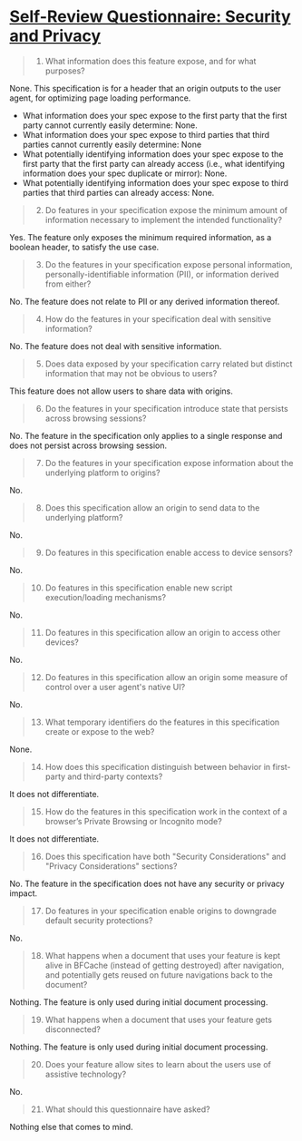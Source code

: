 # [Self-Review Questionnaire: Security and Privacy](https://w3ctag.github.io/security-questionnaire/)

> 01.  What information does this feature expose,
>      and for what purposes?

None. This specification is for a header that an origin outputs to the user agent, for optimizing page loading performance.

 * What information does your spec expose to the first party that the first party cannot currently easily determine: None.
 * What information does your spec expose to third parties that third parties cannot currently easily determine: None
 * What potentially identifying information does your spec expose to the first party that the first party can already access (i.e., what identifying information does your spec duplicate or mirror): None.
 * What potentially identifying information does your spec expose to third parties that third parties can already access: None.

> 02.  Do features in your specification expose the minimum amount of information
>      necessary to implement the intended functionality?

Yes. The feature only exposes the minimum required information, as a boolean header, to satisfy the use case.

> 03.  Do the features in your specification expose personal information,
>      personally-identifiable information (PII), or information derived from
>      either?

No. The feature does not relate to PII or any derived information thereof.

> 04.  How do the features in your specification deal with sensitive information?

No. The feature does not deal with sensitive information.

> 05.  Does data exposed by your specification carry related but distinct
>      information that may not be obvious to users?

This feature does not allow users to share data with origins.

> 06.  Do the features in your specification introduce state
>      that persists across browsing sessions?

No. The feature in the specification only applies to a single response and does not persist across browsing session.

> 07.  Do the features in your specification expose information about the
>      underlying platform to origins?

No.

> 08.  Does this specification allow an origin to send data to the underlying
>      platform?

No.

> 09.  Do features in this specification enable access to device sensors?

No.

> 10.  Do features in this specification enable new script execution/loading
>      mechanisms?

No.

> 11.  Do features in this specification allow an origin to access other devices?

No.

> 12.  Do features in this specification allow an origin some measure of control over
>      a user agent's native UI?

No.

> 13.  What temporary identifiers do the features in this specification create or
>      expose to the web?

None.

> 14.  How does this specification distinguish between behavior in first-party and
>      third-party contexts?

It does not differentiate.

> 15.  How do the features in this specification work in the context of a browser’s
>      Private Browsing or Incognito mode?

It does not differentiate.

> 16.  Does this specification have both "Security Considerations" and "Privacy
>      Considerations" sections?

No. The feature in the specification does not have any security or privacy impact.

> 17.  Do features in your specification enable origins to downgrade default
>      security protections?

No.

> 18.  What happens when a document that uses your feature is kept alive in BFCache
>      (instead of getting destroyed) after navigation, and potentially gets reused
>      on future navigations back to the document?

Nothing. The feature is only used during initial document processing.

> 19.  What happens when a document that uses your feature gets disconnected?

Nothing. The feature is only used during initial document processing.

> 20.  Does your feature allow sites to learn about the users use of assistive technology?
>

No.

> 21.  What should this questionnaire have asked?
>

Nothing else that comes to mind.